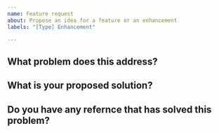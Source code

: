 ```yaml
---
name: Feature request
about: Propose an idea for a feature or an enhancement
labels: "[Type] Enhancement"

---
```


## What problem does this address?
<!--
Please describe if this feature or enhancement is related to a current problem
or pain point. For example, "I'm always frustrated when ..." or "It is currently
difficult to ...".
-->

## What is your proposed solution?
<!--
Please outline the feature or enhancement that you want and how it addresses any
problem identified above.
-->

## Do you have any refernce that has solved this problem?
<!--
Please share references to any other librarey that has solved this problem.
-->
